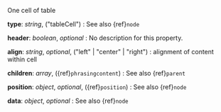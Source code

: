 One cell of table

__type__: _string_, ("tableCell")
: See also {ref}`node`

__header__: _boolean_, _optional_
: No description for this property.

__align__: _string_, _optional_, ("left" | "center" | "right")
: alignment of content within cell

__children__: _array_, ({ref}`phrasingcontent`)
: See also {ref}`parent`

__position__: _object_, _optional_, ({ref}`position`)
: See also {ref}`node`

__data__: _object_, _optional_
: See also {ref}`node`

